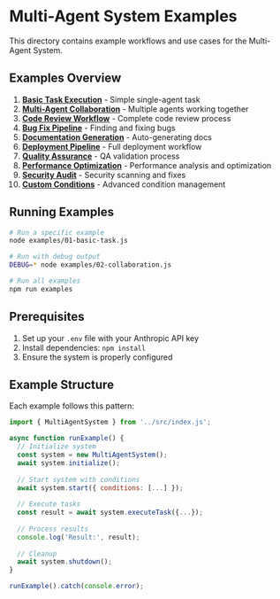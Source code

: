 # Multi-Agent System Examples

This directory contains example workflows and use cases for the Multi-Agent System.

## Examples Overview

1. **[Basic Task Execution](./01-basic-task.js)** - Simple single-agent task
2. **[Multi-Agent Collaboration](./02-collaboration.js)** - Multiple agents working together
3. **[Code Review Workflow](./03-code-review.js)** - Complete code review process
4. **[Bug Fix Pipeline](./04-bug-fix.js)** - Finding and fixing bugs
5. **[Documentation Generation](./05-documentation.js)** - Auto-generating docs
6. **[Deployment Pipeline](./06-deployment.js)** - Full deployment workflow
7. **[Quality Assurance](./07-quality-assurance.js)** - QA validation process
8. **[Performance Optimization](./08-performance.js)** - Performance analysis and optimization
9. **[Security Audit](./09-security-audit.js)** - Security scanning and fixes
10. **[Custom Conditions](./10-custom-conditions.js)** - Advanced condition management

## Running Examples

```bash
# Run a specific example
node examples/01-basic-task.js

# Run with debug output
DEBUG=* node examples/02-collaboration.js

# Run all examples
npm run examples
```

## Prerequisites

1. Set up your `.env` file with your Anthropic API key
2. Install dependencies: `npm install`
3. Ensure the system is properly configured

## Example Structure

Each example follows this pattern:

```javascript
import { MultiAgentSystem } from '../src/index.js';

async function runExample() {
  // Initialize system
  const system = new MultiAgentSystem();
  await system.initialize();
  
  // Start system with conditions
  await system.start({ conditions: [...] });
  
  // Execute tasks
  const result = await system.executeTask({...});
  
  // Process results
  console.log('Result:', result);
  
  // Cleanup
  await system.shutdown();
}

runExample().catch(console.error);
```